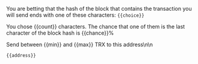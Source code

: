You are betting that the hash of the block that contains the transaction you will send ends with one of these characters: `{{choice}}`

You chose {{count}} characters. The chance that one of them is the last character of the block hash is {{chance}}%

Send between {{min}} and {{max}} TRX to this address\n\n

`{{address}}`